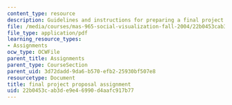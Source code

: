```yaml
---
content_type: resource
description: Guidelines and instructions for preparing a final project proposal.
file: /media/courses/mas-965-social-visualization-fall-2004/22b0453cab3de9e46990d4aafc917b77_assn9.pdf
file_type: application/pdf
learning_resource_types:
- Assignments
ocw_type: OCWFile
parent_title: Assignments
parent_type: CourseSection
parent_uid: 3d72dadd-9da6-b570-efb2-25930bf507e8
resourcetype: Document
title: final project proposal assignment
uid: 22b0453c-ab3d-e9e4-6990-d4aafc917b77
---
```


